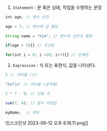 1. `Statement` :  문 혹은 상태, 작업을 수행하는 문장
```javascript
int age; // 변수 선언
 
age = 7; // 변수에 값 할당
 
String name = "kim"; // 변수의 선언과 할당
 
if(age > 5){} // 조건문
 
for(int i = 0; i <10; i++){} // 반복문
```

2. `Expression` : 식 또는 표현식, 값을 나타낸다.
```javascript
5 // 리터럴 (수)
 
"hello" // 리터럴 (문자열)
 
2 * 7 - 6; // 산술 식
 
sum(7, 4); // 함수 리턴값
 
myName;  // 변수
```

![[스크린샷 2023-09-12 오후 8.16.11.png]]